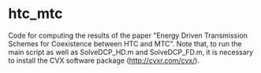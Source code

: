 # htc_mtc
Code for computing the results of the paper "Energy Driven Transmission Schemes for Coexistence between HTC and MTC". Note that, to run the main script as well as SolveDCP_HD.m and SolveDCP_FD.m, it is necessary to install the CVX software package (http://cvxr.com/cvx/).
